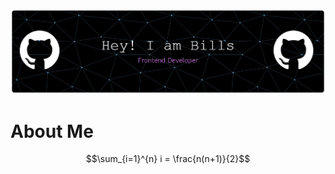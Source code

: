 ![header](/img/github-header-banner.png)




# **About Me**

$$\sum_{i=1}^{n} i = \frac{n(n+1)}{2}$$
